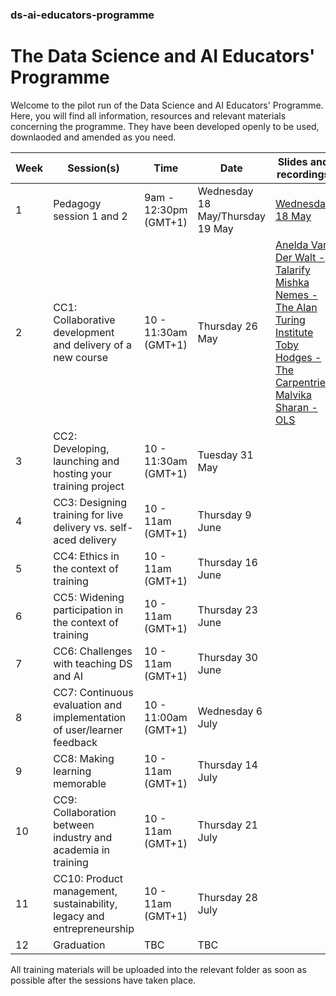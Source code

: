 ### ds-ai-educators-programme
# The Data Science and AI Educators' Programme

Welcome to the pilot run of the Data Science and AI Educators' Programme.
Here, you will find all information, resources and relevant materials concerning the programme. They have been developed openly to be used, downlaoded and amended as you need.

  | Week      | Session(s)                    | Time    |    Date      | Slides and recordings      |   Collaborative document    |
| ----------- | ------------------------------- | ----------- | -------------- | -------------------- |-------------------- |
 | 1 |  Pedagogy session 1 and 2         | 9am - 12:30pm (GMT+1)   | Wednesday 18 May/Thursday 19 May |   [Wednesday 18 May](https://github.com/alan-turing-institute/ds-ai-educators-programme/tree/main/carpentries-pedagogy-week-1)      |   | Complete  |
 | 2 |  CC1: Collaborative development and delivery of a new course          | 10 - 11:30am (GMT+1)       | Thursday 26 May    |   [Anelda Van Der Walt - Talarify](https://github.com/alan-turing-institute/ds-ai-educators-programme/blob/main/cc1-collaborative-development/Anelda-Van-Der-Walt-Talarify/Slides-and-video.md) <br/> [Mishka Nemes - The Alan Turing Institute](https://github.com/alan-turing-institute/ds-ai-educators-programme/blob/main/cc1-collaborative-development/Mishka-Nemes-The-Turing/Slides.md)  <br/> [Toby Hodges - The Carpentries](https://github.com/alan-turing-institute/ds-ai-educators-programme/blob/main/cc1-collaborative-development/Toby-Hodges-Carpentries/slides.md) <br/> [Malvika Sharan - OLS](https://github.com/alan-turing-institute/ds-ai-educators-programme/blob/main/cc1-collaborative-development/Malvika-Sharan-OLS/Slides.md)  |  [Etherpad document](https://github.com/alan-turing-institute/ds-ai-educators-programme/blob/main/cc1-collaborative-development/About.md) | Complete  |
 | 3 |  CC2: Developing, launching and hosting your training project   |   10 - 11:30am (GMT+1)       |  Tuesday 31 May  |          |       | Complete  |  
 | 4 |  CC3: Designing training for live delivery vs. self-aced delivery       |   10 - 11am (GMT+1)  | Thursday 9 June |         |         | Complete  |
 | 5 |  CC4: Ethics in the context of training              |  10 - 11am (GMT+1)  | Thursday 16 June  |          |             | Complete  |
 | 6 |  CC5: Widening participation in the context of training          | 10 - 11am (GMT+1)    | Thursday 23 June |         |          | Complete  |
 | 7 |  CC6: Challenges with teaching DS and AI              |  10 - 11am (GMT+1)  | Thursday 30 June  |          |  | Complete  |
 | 8 |  CC7: Continuous evaluation and implementation of user/learner feedback         | 10 - 11:00am (GMT+1)    | Wednesday 6 July |         |  | Complete  |
 | 9 |  CC8: Making learning memorable         | 10 - 11am (GMT+1)    | Thursday 14 July |          |  | Complete  |
 | 10 |  CC9: Collaboration between industry and academia in training         | 10 - 11am (GMT+1)    | Thursday 21 July |          |  | Complete  |
 | 11 |  CC10: Product management, sustainability, legacy and entrepreneurship         | 10 - 11am (GMT+1)    | Thursday 28 July |         |   | Complete  |
 | 12 |  Graduation         | TBC    | TBC |          |  | Complete  |
 
 All training materials will be uploaded into the relevant folder as soon as possible after the sessions have taken place.
